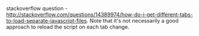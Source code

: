 stackoverflow question - http://stackoverflow.com/questions/14389974/how-do-i-get-different-tabs-to-load-separate-javascript-files. Note that it's not necessarily a good approach to reload the script on each tab change. 